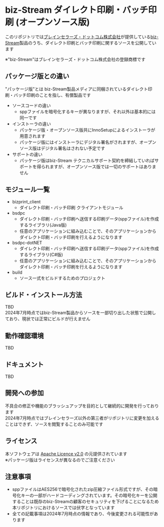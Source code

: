# biz-Stream ダイレクト印刷・バッチ印刷 (オープンソース版)

このリポジトリでは[ブレインセラーズ・ドットコム株式会社](https://www.brainsellers.com/)が提供している[biz-Stream](https://www.brainsellers.com/product/bizstream/)製品のうち、ダイレクト印刷とバッチ印刷に関するソースを公開しています

※"biz-Stream"はブレインセラーズ・ドットコム株式会社の登録商標です

## パッケージ版との違い
"パッケージ版"とは biz-Stream製品メディアに同梱されているダイレクト印刷・バッチ印刷のことを指し、有償製品です
* ソースコードの違い
  * sppファイルを暗号化するキーが異なりますが、それ以外は基本的には同一です
* インストーラの違い
  * パッケージ版・オープンソース版共にInnoSetupによるインストーラが用意されます
  * パッケージ版にはインストーラにデジタル署名がされますが、オープンソース版はデジタル署名はされない予定です
* サポートの違い
  * パッケージ版はbiz-Stream テクニカルサポート契約を締結していればサポートを得られますが、オープンソース版では一切のサポートはありません

## モジュール一覧
* bizprint_client
  * ダイレクト印刷・バッチ印刷 クライアントモジュール
* bsdpc
  * ダイレクト印刷・バッチ印刷へ送信する印刷データ(sppファイル)を作成するライブラリ(Java版)
  * 任意のアプリケーションに組み込むことで、そのアプリケーションからダイレクト印刷・バッチ印刷を行えるようになります
* bsdpc-dotNET
  * ダイレクト印刷・バッチ印刷へ送信する印刷データ(sppファイル)を作成するライブラリ(C#版)
  * 任意のアプリケーションに組み込むことで、そのアプリケーションからダイレクト印刷・バッチ印刷を行えるようになります
* build
  * ソース一式をビルドするためのプロジェクト

## ビルド・インストール方法
TBD  
2024年7月時点ではbiz-Stream製品からソースを一部切り出した状態で公開しており、現状では正常にビルドが行えません

## 動作確認環境
TBD

## ドキュメント
TBD

## 開発への参加
不具合の修正や機能のブラッシュアップを目的として継続的に開発を行っております  
2024年7月時点ではブレインセラーズ以外の第三者がリポジトリに変更を加えることはできず、ソースを閲覧することのみ可能です

## ライセンス
本ソフトウェアは [Apache Licence v2.0](https://www.apache.org/licenses/LICENSE-2.0) の元提供されています  
※パッケージ版はライセンスが異なるのでご注意ください

## 注意事項
* sppファイルはAES256で暗号化されたzip圧縮ファイル形式ですが、その暗号化キーの一部がハードコーディングされています。その暗号化キーを公開することは既存のbiz-Streamの顧客のセキュリティを下げることになるため本リポジトリにおけるソースでは伏字となっています
* 全ての記載事項は2024年7月時点の情報であり、今後変更される可能性があります
